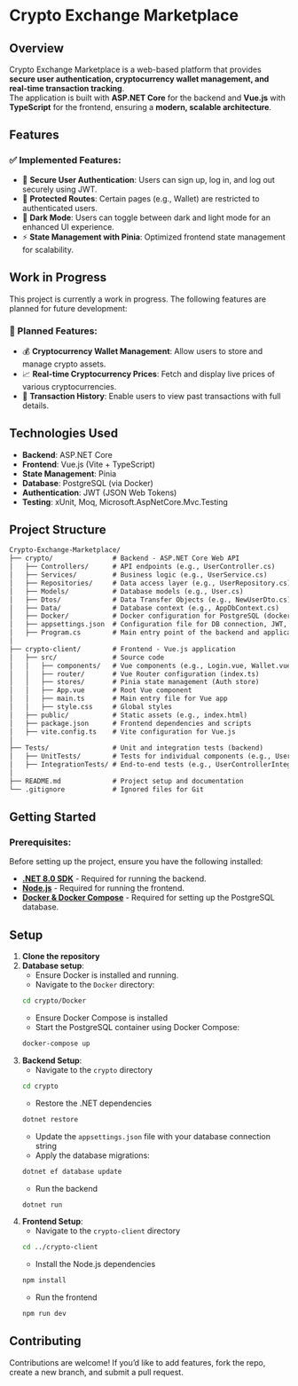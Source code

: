# Crypto Exchange Marketplace

## Overview

Crypto Exchange Marketplace is a web-based platform that provides **secure user authentication, cryptocurrency wallet management, and real-time transaction tracking**.  
The application is built with **ASP.NET Core** for the backend and **Vue.js** with **TypeScript** for the frontend, ensuring a **modern, scalable architecture**.

## Features

### ✅ Implemented Features:
- 🔐 **Secure User Authentication**: Users can sign up, log in, and log out securely using JWT.
- 📜 **Protected Routes**: Certain pages (e.g., Wallet) are restricted to authenticated users.
- 🌙 **Dark Mode**: Users can toggle between dark and light mode for an enhanced UI experience.
- ⚡ **State Management with Pinia**: Optimized frontend state management for scalability.

## Work in Progress

This project is currently a work in progress. The following features are planned for future development:

### 🚀 Planned Features:
- 💰 **Cryptocurrency Wallet Management**: Allow users to store and manage crypto assets.
- 📈 **Real-time Cryptocurrency Prices**: Fetch and display live prices of various cryptocurrencies.
- 🔄 **Transaction History**: Enable users to view past transactions with full details.


## Technologies Used

- **Backend**: ASP.NET Core
- **Frontend**: Vue.js (Vite + TypeScript)  
- **State Management**: Pinia 
- **Database**: PostgreSQL (via Docker)
- **Authentication**: JWT (JSON Web Tokens)
- **Testing**: xUnit, Moq, Microsoft.AspNetCore.Mvc.Testing

## Project Structure

```markdown
Crypto-Exchange-Marketplace/
├── crypto/               # Backend - ASP.NET Core Web API
│   ├── Controllers/      # API endpoints (e.g., UserController.cs)
│   ├── Services/         # Business logic (e.g., UserService.cs)
│   ├── Repositories/     # Data access layer (e.g., UserRepository.cs)
│   ├── Models/           # Database models (e.g., User.cs)
│   ├── Dtos/             # Data Transfer Objects (e.g., NewUserDto.cs)
│   ├── Data/             # Database context (e.g., AppDbContext.cs)
│   ├── Docker/           # Docker configuration for PostgreSQL (docker-compose.yml)
│   ├── appsettings.json  # Configuration file for DB connection, JWT, etc.
│   ├── Program.cs        # Main entry point of the backend and application configuration
│
├── crypto-client/        # Frontend - Vue.js application
│   ├── src/              # Source code
│   │   ├── components/   # Vue components (e.g., Login.vue, Wallet.vue)
│   │   ├── router/       # Vue Router configuration (index.ts)
│   │   ├── stores/       # Pinia state management (Auth store)
│   │   ├── App.vue       # Root Vue component
│   │   ├── main.ts       # Main entry file for Vue app
│   │   ├── style.css     # Global styles
│   ├── public/           # Static assets (e.g., index.html)
│   ├── package.json      # Frontend dependencies and scripts
│   ├── vite.config.ts    # Vite configuration for Vue.js
│
├── Tests/                # Unit and integration tests (backend)
│   ├── UnitTests/        # Tests for individual components (e.g., UserServiceTests.cs)
│   ├── IntegrationTests/ # End-to-end tests (e.g., UserControllerIntegrationTests.cs)
│
├── README.md             # Project setup and documentation
└── .gitignore            # Ignored files for Git
```

## Getting Started
### Prerequisites:
Before setting up the project, ensure you have the following installed:

- **[.NET 8.0 SDK](https://dotnet.microsoft.com/en-us/download)** - Required for running the backend.
- **[Node.js](https://nodejs.org/)** - Required for running the frontend.
- **[Docker & Docker Compose](https://docs.docker.com/get-docker/)** - Required for setting up the PostgreSQL database.

## Setup

1. **Clone the repository**
2. **Database setup**:
    - Ensure Docker is installed and running.
    - Navigate to the `Docker` directory:
    ```sh
    cd crypto/Docker
    ```
    - Ensure Docker Compose is installed
    - Start the PostgreSQL container using Docker Compose:
    ```sh
    docker-compose up
    ```
4. **Backend Setup**:
    - Navigate to the `crypto` directory
    ```sh
    cd crypto
    ```
    - Restore the .NET dependencies
    ```sh
    dotnet restore
    ```
    - Update the  `appsettings.json` file with your database connection string
    - Apply the database migrations:
    ```sh
    dotnet ef database update
    ```
    - Run the backend
    ```sh
    dotnet run
    ```
5. **Frontend Setup**:
    - Navigate to the `crypto-client` directory
    ```sh
    cd ../crypto-client
    ```
    - Install the Node.js dependencies
    ```sh
    npm install
    ```
    - Run the frontend
    ```sh
    npm run dev
    ```

## Contributing

Contributions are welcome! If you’d like to add features, fork the repo, create a new branch, and submit a pull request.
    
